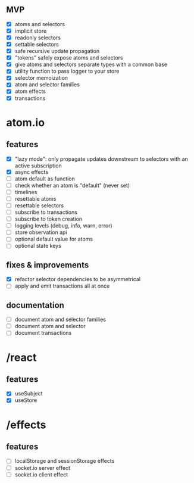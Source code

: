 ## MVP
- [x] atoms and selectors
- [x] implicit store
- [x] readonly selectors
- [x] settable selectors
- [x] safe recursive update propagation
- [x] "tokens" safely expose atoms and selectors
- [x] give atoms and selectors separate types with a common base
- [x] utility function to pass logger to your store
- [x] selector memoization
- [x] atom and selector families
- [x] atom effects
- [x] transactions

# atom.io
## features
- [x] "lazy mode": only propagate updates downstream to selectors with an active subscription
- [x] async effects
- [ ] atom default as function
- [ ] check whether an atom is "default" (never set)
- [ ] timelines
- [ ] resettable atoms
- [ ] resettable selectors
- [ ] subscribe to transactions
- [ ] subscribe to token creation
- [ ] logging levels (debug, info, warn, error)
- [ ] store observation api
- [ ] optional default value for atoms
- [ ] optional state keys
## fixes & improvements
- [x] refactor selector dependencies to be asymmetrical
- [ ] apply and emit transactions all at once

## documentation
- [ ] document atom and selector families
- [ ] document atom and selector
- [ ] document transactions

# /react
## features
- [x] useSubject
- [x] useStore

# /effects
## features
- [ ] localStorage and sessionStorage effects
- [ ] socket.io server effect
- [ ] socket.io client effect
